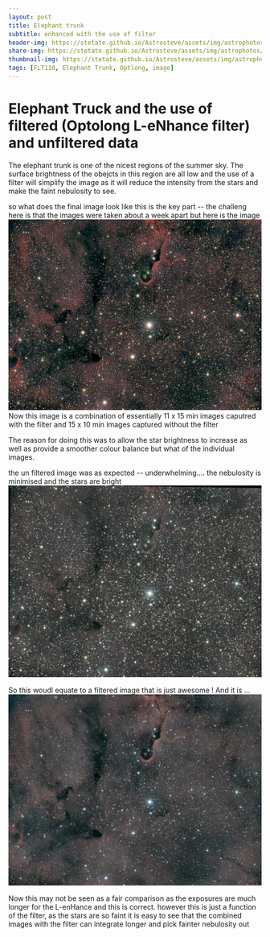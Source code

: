 ```yaml
---
layout: post
title: Elephant trunk
subtitle: enhanced with the use of filter
header-img: https://stetate.github.io/Astrosteve/assets/img/astrophotos/IC1398_ET_FnUF.jpg
share-img: https://stetate.github.io/Astrosteve/assets/img/astrophotos/IC1398_ET_FnUF.jpg
thumbnail-img: https://stetate.github.io/Astrosteve/assets/img/astrophotos/IC1398_ET_FnUF.jpg
tags: [FLT110, Elephant Trunk, Optlong, image]
---
```

# Elephant Truck and the use of filtered (Optolong L-eNhance filter) and unfiltered data 

The elephant trunk is one of the nicest regions of the summer sky. The surface brightness of the obejcts in this region are all low and the use of 
a filter will simplify the image as it will reduce the intensity from the stars and make the faint nebulosity to see. 

so what does the final image look like this is the key part -- the challeng here is that the images were taken about a week apart but
here is the image 
![image][combined] 
Now this image is a combination of essentially 11 x 15 min images caputred with the filter and 15 x 10 min images captured without the filter

The reason for doing this was to allow the star brightness to increase as well as provide a smoother colour balance but what of the individual images.

the un filtered image was as expected -- underwhelming.... the nebulosity is minimised and the stars are bright
![image][unfiltered]
 
So this woudl equate to a filtered image that is just awesome ! And it is ... 
![image][filter]

Now this may not be seen as a fair comparison as the exposures are much longer for the L-enHance and this is correct. however this is just a function of the filter, as the stars 
are so faint it is easy to see that the combined images with the filter can integrate longer and pick fainter nebulosity out
 
[combined]:../assets/img/astrophotos/IC1398_ET_FnUF.jpg
[unfiltered]:../assets/img/astrophotos/IC1398_ET_uF.jpg
[filter]:../assets/img/astrophotos/IC1398_ET_F.jpg